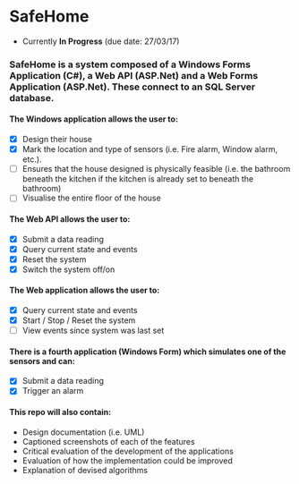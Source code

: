 # SafeHome

- Currently **In Progress** (due date: 27/03/17)

### SafeHome is a system composed of a Windows Forms Application (C#), a Web API (ASP.Net) and a Web Forms Application (ASP.Net). These connect to an SQL Server database. 

#### The Windows application allows the user to:
- [x] Design their house
- [x] Mark the location and type of sensors (i.e. Fire alarm, Window alarm, etc.). 
- [ ] Ensures that the house designed is physically feasible (i.e. the bathroom beneath the kitchen if the kitchen is already set to beneath the bathroom)
- [ ] Visualise the entire floor of the house

#### The Web API allows the user to:
- [x] Submit a data reading
- [x] Query current state and events
- [x] Reset the system
- [x] Switch the system off/on

#### The Web application allows the user to:
- [x] Query current state and events
- [x] Start / Stop / Reset the system
- [ ] View events since system was last set

#### There is a fourth application (Windows Form) which simulates one of the sensors and can:
- [x] Submit a data reading
- [x] Trigger an alarm

#### This repo will also contain:
- Design documentation (i.e. UML)
- Captioned screenshots of each of the features
- Critical evaluation of the development of the applications
- Evaluation of how the implementation could be improved
- Explanation of devised algorithms
